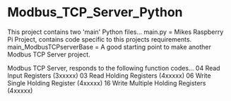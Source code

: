 # Modbus_TCP_Server_Python

This project contains two 'main' Python files...
main.py = Mikes Raspberry Pi Project, contains code specific to this projects requirements.
main_ModbusTCPserverBase = A good starting point to make another Modbus TCP Server project.

Modbus TCP Server, responds to the following function codes...
04 Read Input Registers (3xxxxx)
03 Read Holding Registers (4xxxxx)
06 Write Single Holding Register (4xxxxx)
16 Write Multiple Holding Registers (4xxxxx)
